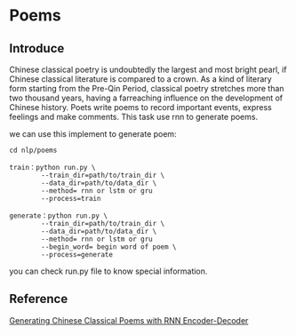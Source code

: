 # Poems

## Introduce

Chinese classical poetry is undoubtedly the largest and most bright pearl, if Chinese classical literature is compared to a crown.
As a kind of literary form starting from the Pre-Qin Period, classical poetry stretches more than two thousand years, having a farreaching
influence on the development of Chinese history. Poets write poems to record important events, express feelings and make comments. 
This task use rnn to generate poems.

we can use this implement to generate poem:

```
cd nlp/poems

train：python run.py \
        --train_dir=path/to/train_dir \
        --data_dir=path/to/data_dir \
        --method= rnn or lstm or gru
        --process=train
        
generate：python run.py \
        --train_dir=path/to/train_dir \
        --data_dir=path/to/data_dir \
        --method= rnn or lstm or gru
        --begin_word= begin word of poem \
        --process=generate
```

you can check run.py file to know special information.

## Reference

[Generating Chinese Classical Poems with RNN Encoder-Decoder](https://arxiv.org/pdf/1604.01537.pdf)